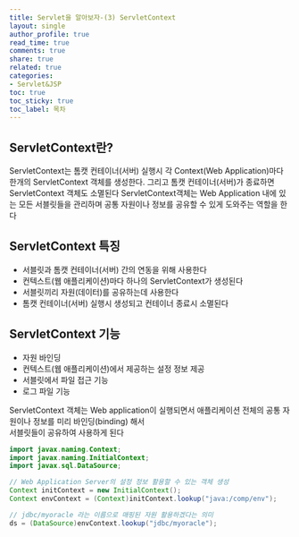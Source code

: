 ```yaml
---
title: Servlet을 알아보자-(3) ServletContext
layout: single
author_profile: true
read_time: true
comments: true
share: true
related: true
categories:
- Servlet&JSP
toc: true
toc_sticky: true
toc_label: 목차
---
```


## ServletContext란?
ServletContext는 톰캣 컨테이너(서버) 실행시 각 Context(Web Application)마다 한개의 ServletContext 객체를 생성한다.
그리고 톰캣 컨테이너(서버)가 종료하면 ServletContext 객체도 소멸된다
ServletContext객체는 Web Application 내에 있는 모든 서블릿들을 관리하며 공통 자원이나 정보를 공유할 수 있게 도와주는 역할을 한다

## ServletContext 특징
- 서블릿과 톰캣 컨테이너(서버) 간의 연동을 위해 사용한다
- 컨텍스트(웹 애플리케이션)마다 하나의 ServletContext가 생성된다
- 서블릿끼리 자원(데이터)를 공유하는데 사용한다
- 톰캣 컨테이너(서버) 실행시 생성되고 컨테이너 종료시 소멸된다

## ServletContext 기능
- 자원 바인딩 
- 컨텍스트(웹 애플리케이션)에서 제공하는 설정 정보 제공
- 서블릿에서 파일 접근 기능
- 로그 파일 기능

ServletContext 객체는 Web application이 실행되면서 애플리케이션 전체의 공통 자원이나 정보를 미리 바인딩(binding) 해서 <br>
서블릿들이 공유하여 사용하게 된다

```java
import javax.naming.Context;
import javax.naming.InitialContext;
import javax.sql.DataSource;

// Web Application Server의 설정 정보 활용할 수 있는 객체 생성
Context initContext = new InitialContext();
Context envContext = (Context)initContext.lookup("java:/comp/env");

// jdbc/myoracle 라는 이름으로 매핑된 자원 활용하겠다는 의미
ds = (DataSource)envContext.lookup("jdbc/myoracle");
```
